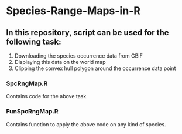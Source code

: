 # Species-Range-Maps-in-R

## In this repository, script can be used for the following task:
1. Downloading the species occurrence data from GBIF 
2. Displaying this data on the world map
3. Clipping the convex hull polygon around the occurrence data point 

### SpcRngMap.R
Contains code for the above task.
### FunSpcRngMap.R
Contains function to apply the above code on any kind of species. 
